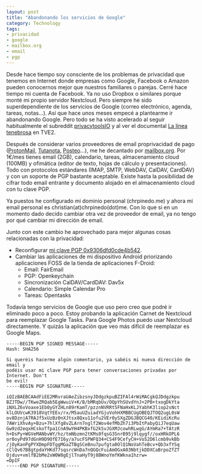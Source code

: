```yaml
---
layout: post
title: "Abandonando los servicios de Google"
category: Technology
tags:
- privacidad
- google
- mailbox.org
- email
- pgp
---
```


Desde hace tiempo soy consciente de los problemas de privacidad que tenemos en
Internet donde empresas como Google, Facebook o Amazon pueden conocernos mejor
que nuestros familiares o parejas. Cerré hace tiempo mi cuenta de Facebook. Ya
no uso Dropbox o similares porque monté mi propio servidor Nextcloud. Pero
siempre he sido superdependiente de los servicios de Google (correo
electrónico, agenda, tareas, notas...). Así que hace unos meses empecé a
plantearme ir abandonando Google. Pero todo se ha visto acelerado al seguir
habitualmente el subreddit
[privacytoolsIO](https://www.reddit.com/r/privacytoolsIO/) y al ver el
documental [La línea
tenebrosa](http://www.rtve.es/alacarta/videos/la-noche-tematica/noche-tematica-linea-tenebrosa/5481895/)
en TVE2.

Después de considerar varios proveedores de email proprivacidad de pago
([ProtonMail](https://protonmail.com), [Tutanota](https://www.tutanota.com),
[Posteo](https://posteo.de)...), me he decantado por
[mailbox.org](https://mailbox.org). Por 1€/mes tienes email (2GB), calendario,
tareas, almacenamiento cloud (100MB) y ofimática (editor de texto, hojas de
cálculo y presentaciones). Todo con protocolos estándares (IMAP, SMTP, WebDAV,
CalDAV, CardDAV) y con un soporte de PGP bastante aceptable. Existe hasta la
posibilidad de cifrar todo email entrante y documento alojado en el
almacenamiento cloud con tu clave PGP.

Ya puestos he configurado mi dominio personal (chrpinedo.me) y ahora mi email
personal es christian(at)chrpinedo(dot)me. Con lo que si en un momento dado
decido cambiar otra vez de proveedor de email, ya no tengo por qué cambiar mi
dirección de email.

Junto con este cambio he aprovechado para mejor algunas cosas relacionadas con
la privacidad:

- Reconfigurar [mi clave PGP
  0x9306dfd0cde4b542](http://pgp.mit.edu/pks/lookup?op=vindex&search=0x9306DFD0CDE4B542).
- Cambiar las aplicaciones de mi dispositivo Android priorizando aplicaciones
  FOSS de la tienda de aplicaciones F-Droid:
    - Email: FairEmail
    - PGP: Openkeychain
    - Sincronización CalDAV/CardDAV: Dav5x
    - Calendario: Simple Calendar Pro
    - Tareas: Opentasks

Todavía tengo servicios de Google que uso pero creo que podré ir eliminado poco
a poco. Estoy probando la aplicación Carnet de Nextcloud para reemplazar Google
Tasks. Para Google Photos puedo usar Nextcloud directamente. Y quizás la
aplicación que veo más difícil de reemplazar es Google Maps.

```
-----BEGIN PGP SIGNED MESSAGE-----
Hash: SHA256

Si queréis hacerme algún comentario, ya sabéis mi nueva dirección de email y
podéis usar mi clave PGP para tener conversaciones privadas por Internet. Don't
be evil!
-----BEGIN PGP SIGNATURE-----

iQIzBAEBCAAdFiEE2MRvraUAeZibzsnyJDdgzkpuBZIFAl4rWiMACgkQJDdgzkpu
BZJTDw//TKweZRQab5EgWwuiV+K/B/bMRqbUv/OQpYhSUvdYnJ+2PB+txogDkYta
iNXLZ6vVoaxe1Eb0yGYZHLn89rKamT/pzznNVRRt5FNaHxKLJYabhK3liop2sNct
klLOUVcwK3918VqtYEEv/rx/M5auUZuiadYGjuVohHXMBBCUgOBEQJTOQ2ugL0sW
ov8DznjA7RAJf5xUzBz0nXJtsx8Qxu11ofu2VEr0ySXgZDGJBQCG40/KEidiKcRu
7AWriXhvAy+Bzu+7hlXfg8vZLArn7nglf2Wov4efMbZh7i3PbItPabyQiJ7eqUaw
Gw9zd2eqxHCskoTfpa1CnA9wYH4PKBxfG2kSvJGXMJcowhRLwgG/AYmRa7+TAtzR
h+DsPy+WGVeMANbvWY/hz/tmNbzmn2tKMs0fqsG3SnrB95j9lqygf//oxHRkOPL6
or0oyPd97dGnH9D9OfE7I6y/a7ucFSPWFQ34+CS4F9CefyCH+Vo52D6lcmb9vkBb
/jOyKanPgPYXDmpFDTggMGaZTBgSCeBnu7pufgta0OlQ1NoVahTeBcv+Qb3xfYSq
cClQv67B8gtpdaYHKd77sqsrcWnDa7nQGQcFuiAmOGxA03NbtjkDDXCaBrpoZfZT
Ojduv+vmlfB2bMe2xW0W8gEjlTnaHyT9j8BWnoYmfKWkna1hzrw=
=DpIF
-----END PGP SIGNATURE-----
```

